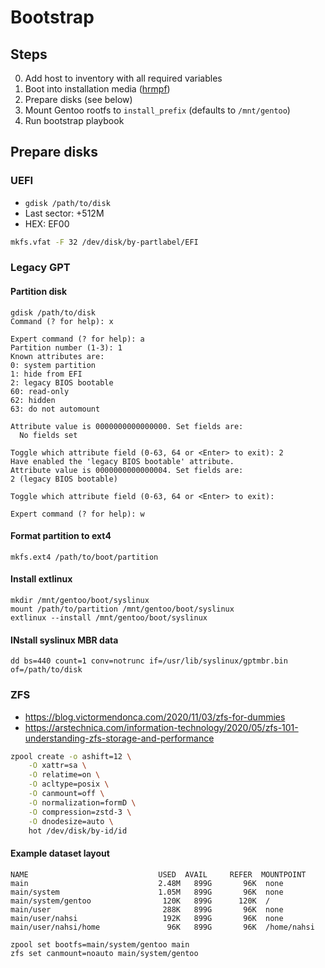 # Bootstrap
## Steps

0. Add host to inventory with all required variables
1. Boot into installation media ([hrmpf](https://github.com/leahneukirchen/hrmpf))
2. Prepare disks (see below)
3. Mount Gentoo rootfs to `install_prefix` (defaults to `/mnt/gentoo`)
4. Run bootstrap playbook

## Prepare disks
### UEFI

- `gdisk /path/to/disk`
- Last sector: +512M
- HEX: EF00

```sh
mkfs.vfat -F 32 /dev/disk/by-partlabel/EFI
```

### Legacy GPT
#### Partition disk
```
gdisk /path/to/disk
Command (? for help): x
 
Expert command (? for help): a
Partition number (1-3): 1
Known attributes are:
0: system partition
1: hide from EFI
2: legacy BIOS bootable
60: read-only
62: hidden
63: do not automount
 
Attribute value is 0000000000000000. Set fields are:
  No fields set
 
Toggle which attribute field (0-63, 64 or <Enter> to exit): 2
Have enabled the 'legacy BIOS bootable' attribute.
Attribute value is 0000000000000004. Set fields are:
2 (legacy BIOS bootable)
 
Toggle which attribute field (0-63, 64 or <Enter> to exit): 
 
Expert command (? for help): w
```

#### Format partition to ext4
```
mkfs.ext4 /path/to/boot/partition
```

#### Install extlinux
```
mkdir /mnt/gentoo/boot/syslinux
mount /path/to/partition /mnt/gentoo/boot/syslinux
extlinux --install /mnt/gentoo/boot/syslinux
```

#### INstall syslinux MBR data
```
dd bs=440 count=1 conv=notrunc if=/usr/lib/syslinux/gptmbr.bin of=/path/to/disk
```

### ZFS
- https://blog.victormendonca.com/2020/11/03/zfs-for-dummies
- https://arstechnica.com/information-technology/2020/05/zfs-101-understanding-zfs-storage-and-performance

```sh
zpool create -o ashift=12 \
    -O xattr=sa \
    -O relatime=on \
    -O acltype=posix \
    -O canmount=off \
    -O normalization=formD \
    -O compression=zstd-3 \
    -O dnodesize=auto \
    hot /dev/disk/by-id/id
```

#### Example dataset layout
```
NAME                             USED  AVAIL     REFER  MOUNTPOINT
main                             2.48M   899G       96K  none
main/system                      1.05M   899G       96K  none
main/system/gentoo                120K   899G      120K  /
main/user                         288K   899G       96K  none
main/user/nahsi                   192K   899G       96K  none
main/user/nahsi/home               96K   899G       96K  /home/nahsi
```

```
zpool set bootfs=main/system/gentoo main
zfs set canmount=noauto main/system/gentoo
```

